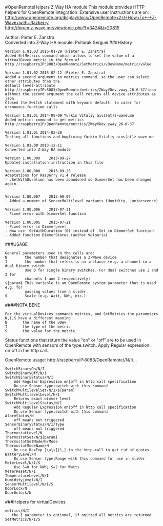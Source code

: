 #OpenRemoteHelpers Z-Way HA module
This module provides HTTP helpers for OpenRemote integration. Extensive user instructions are on:  
http://www.openremote.org/display/docs/OpenRemote+2.0+How+To+-+Z-Wave+with+Razberry  
http://forum.z-wave.me/viewtopic.php?f=3424&t=20819  

Author: Pieter E. Zanstra  
Converted into Z-Way HA module: Poltorak Serguei
###History
```
Version 1.01.03	2016-01-29 (Pieter E. Zanstra)  
Added SetMetrics command which allows to set the value of a virtualDevce metric in the form of
http://raspberryIP:8083/OpenRemote/SetMetrics/vDevName/metric/value

Version 1.01.02	2015-02-12 (Pieter E. Zanstra)  
Added a second argument to metrics command, so the user can select other attributes than the
default level-attribute http://raspberryIP:8083/OpenRemote/metrics/ZWayVDev_zway_26-0-37/icon
Without the second argument the call returns all device attributes as json.
Closed the Switch statement with keyword default: to cater for erroneous function calls 

Version 1.01.01	2014-09-09 Yurkin Vitaliy aivs(at)z-wave.me  
Added metrics command to get metrics http://raspberryIP/OpenRemote/metrics/ZWayVDev_zway_26-0-37

Version 1.01.01	2014-02-28  
Testing all functions and bugfixing Yurkin Vitaliy aivs(at)z-wave.me

Version 1.01.00	2013-12-11  
Converted into Z-Way HA module

Version 1.00.009	2013-09-27  
Updated installation instruction in this file

Version 1.00.008	2013-09-25  
Adaptations for RazBerry v1.4 release
- .SetWithDuration has been abandoned so DimmerSet has been changed again.


Version 1.00.007	2013-08-07  
- Added a number of SensorMultilevel variants (Humidity, Luminescence)

Version 1.00.006	2013-07-31
- Fixed error with DimmerSet function

Version 1.00.005	2013-07-21  
- Fixed error in DimmerLevel
- Now use .SetWithDuration (0) instead of .Set in DimmerSet function
- Added function DimmerStatus (author Velouria)       
```
###USAGE
```
General parameters used in the calls are:
N        the number that designates a Z-Wave device
I        the number that refers to an instance (e.g. a channel in a dual binary switch
         Use 0 for single binary switches. For dual switches use 1 and 2 for 
	     channels 1 and 2 respectively)
${param} This variable is an OpenRemote system parameter that is used e.g. for 
         passing values from a slider.
S		 Scale (e.g. Watt, kWh, etc.)
```
####NOTA BENE
```
For the virtualDevices commands metrics, and SetMetrics the parameters N,I,S have a different meaning
N       the name of the vDev
I       the type of the metric
S       the value for the metric
```
Status functions that return the value "on" or "off" are to be used in OpenRemote with 
sensors of the type:switch. Apply Regular expression: on|off in the http call. 		 

OpenRemote usage: http://raspberryIP:8083/OpenRemote/<Command>/N/I/...
```
SwitchBinaryOn/N/I
SwitchBinaryOff/N/I
SwitchBinaryStatus/N/I
    Add Regular Expression on|off in http call specification 
    Do use Sensor type:switch with this command
SwitchMultilevelSet/N/I/${param}
SwitchMultilevelLevel/N/I
    Returns exact dimmer level
SwitchMultilevelStatus/N/I
    Add Regular Expression on|off in http call specification 
    Do use Sensor type:switch with this command
AlarmStatus/N
    off means not triggered
SensorBinaryStatus/N/I/Type
    off means not triggered
ThermostatLevel/N
ThermostatSet/N/${param}
ThermostatSetMode/N/Mode
ThermostatModeName/N
    Do use RexExp [\w\s]{1,} in the http-call to get rid of quotes
BatteryLevel/N
    Do use Sensor type:Range with this command for use in slider
MeterLevel/N/I/S
    Use S=0 for kWh; S=2 for Watts
MeterReset/N/I
TemperatureLevel/N/I
HumidityLevel/N/I
SensorMultilevel/N/I/S
DoorLock/N
DoorUnlock/N
```
###Helpers for virtualDevices
```
metrics/N/I
   the I parameter is optional, if omitted all metrics are returned
SetMetrics/N/I/S
```